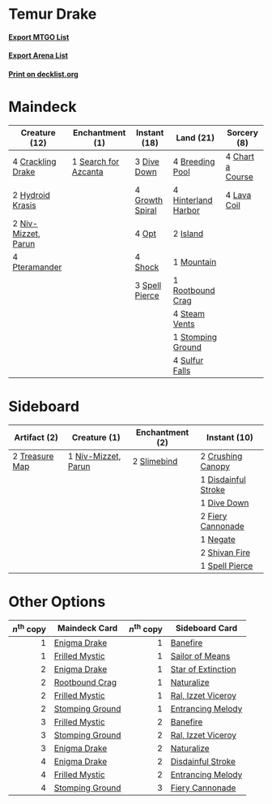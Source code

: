 # Temur Drake

#### [Export MTGO List](../collection/Temur%20Drake/Temur%20Drake.txt)
#### [Export Arena List](../collection/Temur%20Drake/Temur%20Drake_arena.txt)
#### [Print on decklist.org](http://decklist.org/?deckmain=4%09Breeding%20Pool%0A4%09Chart%20a%20Course%0A4%09Crackling%20Drake%0A3%09Dive%20Down%0A4%09Growth%20Spiral%0A4%09Hinterland%20Harbor%0A2%09Hydroid%20Krasis%0A2%09Island%0A4%09Lava%20Coil%0A1%09Mountain%0A2%09Niv-Mizzet,%20Parun%0A4%09Opt%0A4%09Pteramander%0A1%09Rootbound%20Crag%0A1%09Search%20for%20Azcanta%0A4%09Shock%0A3%09Spell%20Pierce%0A4%09Steam%20Vents%0A1%09Stomping%20Ground%0A4%09Sulfur%20Falls&deckside=2%09Crushing%20Canopy%0A1%09Disdainful%20Stroke%0A1%09Dive%20Down%0A2%09Fiery%20Cannonade%0A1%09Negate%0A1%09Niv-Mizzet,%20Parun%0A2%09Shivan%20Fire%0A2%09Slimebind%0A1%09Spell%20Pierce%0A2%09Treasure%20Map)
# Maindeck

|                                        Creature (12)                                         |                                        Enchantment (1)                                        |                                       Instant (18)                                       |                                          Land (21)                                           |                                        Sorcery (8)                                        |
|----------------------------------------------------------------------------------------------|-----------------------------------------------------------------------------------------------|------------------------------------------------------------------------------------------|----------------------------------------------------------------------------------------------|-------------------------------------------------------------------------------------------|
|4 [Crackling Drake](http://gatherer.wizards.com/Pages/Card/Details.aspx?multiverseid=452913)  |1 [Search for Azcanta](http://gatherer.wizards.com/Pages/Card/Details.aspx?multiverseid=435226)|3 [Dive Down](http://gatherer.wizards.com/Pages/Card/Details.aspx?multiverseid=435205)    |4 [Breeding Pool](http://gatherer.wizards.com/Pages/Card/Details.aspx?multiverseid=97088)     |4 [Chart a Course](http://gatherer.wizards.com/Pages/Card/Details.aspx?multiverseid=435200)|
|2 [Hydroid Krasis](http://gatherer.wizards.com/Pages/Card/Details.aspx?multiverseid=457327)   |                                                                                               |4 [Growth Spiral](http://gatherer.wizards.com/Pages/Card/Details.aspx?multiverseid=457322)|4 [Hinterland Harbor](http://gatherer.wizards.com/Pages/Card/Details.aspx?multiverseid=443128)|4 [Lava Coil](http://gatherer.wizards.com/Pages/Card/Details.aspx?multiverseid=452858)     |
|2 [Niv-Mizzet, Parun](http://gatherer.wizards.com/Pages/Card/Details.aspx?multiverseid=452942)|                                                                                               |4 [Opt](http://gatherer.wizards.com/Pages/Card/Details.aspx?multiverseid=442948)          |2 [Island](http://gatherer.wizards.com/Pages/Card/Details.aspx?multiverseid=439857)           |                                                                                           |
|4 [Pteramander](http://gatherer.wizards.com/Pages/Card/Details.aspx?multiverseid=457191)      |                                                                                               |4 [Shock](http://gatherer.wizards.com/Pages/Card/Details.aspx?multiverseid=129732)        |1 [Mountain](http://gatherer.wizards.com/Pages/Card/Details.aspx?multiverseid=439859)         |                                                                                           |
|                                                                                              |                                                                                               |3 [Spell Pierce](http://gatherer.wizards.com/Pages/Card/Details.aspx?multiverseid=425876) |1 [Rootbound Crag](http://gatherer.wizards.com/Pages/Card/Details.aspx?multiverseid=420934)   |                                                                                           |
|                                                                                              |                                                                                               |                                                                                          |4 [Steam Vents](http://gatherer.wizards.com/Pages/Card/Details.aspx?multiverseid=405109)      |                                                                                           |
|                                                                                              |                                                                                               |                                                                                          |1 [Stomping Ground](http://gatherer.wizards.com/Pages/Card/Details.aspx?multiverseid=405110)  |                                                                                           |
|                                                                                              |                                                                                               |                                                                                          |4 [Sulfur Falls](http://gatherer.wizards.com/Pages/Card/Details.aspx?multiverseid=443135)     |                                                                                           |


# Sideboard

|                                      Artifact (2)                                       |                                         Creature (1)                                         |                                   Enchantment (2)                                    |                                         Instant (10)                                         |
|-----------------------------------------------------------------------------------------|----------------------------------------------------------------------------------------------|--------------------------------------------------------------------------------------|----------------------------------------------------------------------------------------------|
|2 [Treasure Map](http://gatherer.wizards.com/Pages/Card/Details.aspx?multiverseid=435410)|1 [Niv-Mizzet, Parun](http://gatherer.wizards.com/Pages/Card/Details.aspx?multiverseid=452942)|2 [Slimebind](http://gatherer.wizards.com/Pages/Card/Details.aspx?multiverseid=457198)|2 [Crushing Canopy](http://gatherer.wizards.com/Pages/Card/Details.aspx?multiverseid=452876)  |
|                                                                                         |                                                                                              |                                                                                      |1 [Disdainful Stroke](http://gatherer.wizards.com/Pages/Card/Details.aspx?multiverseid=420705)|
|                                                                                         |                                                                                              |                                                                                      |1 [Dive Down](http://gatherer.wizards.com/Pages/Card/Details.aspx?multiverseid=435205)        |
|                                                                                         |                                                                                              |                                                                                      |2 [Fiery Cannonade](http://gatherer.wizards.com/Pages/Card/Details.aspx?multiverseid=435297)  |
|                                                                                         |                                                                                              |                                                                                      |1 [Negate](http://gatherer.wizards.com/Pages/Card/Details.aspx?multiverseid=423707)           |
|                                                                                         |                                                                                              |                                                                                      |2 [Shivan Fire](http://gatherer.wizards.com/Pages/Card/Details.aspx?multiverseid=443030)      |
|                                                                                         |                                                                                              |                                                                                      |1 [Spell Pierce](http://gatherer.wizards.com/Pages/Card/Details.aspx?multiverseid=425876)     |


# Other Options

|*n*<sup>th</sup> copy|                                      Maindeck Card                                       |*n*<sup>th</sup> copy|                                       Sideboard Card                                        |
|--------------------:|------------------------------------------------------------------------------------------|--------------------:|---------------------------------------------------------------------------------------------|
|                    1|[Enigma Drake](http://gatherer.wizards.com/Pages/Card/Details.aspx?multiverseid=426900)   |                    1|[Banefire](http://gatherer.wizards.com/Pages/Card/Details.aspx?multiverseid=186613)          |
|                    1|[Frilled Mystic](http://gatherer.wizards.com/Pages/Card/Details.aspx?multiverseid=457318) |                    1|[Sailor of Means](http://gatherer.wizards.com/Pages/Card/Details.aspx?multiverseid=439706)   |
|                    2|[Enigma Drake](http://gatherer.wizards.com/Pages/Card/Details.aspx?multiverseid=426900)   |                    1|[Star of Extinction](http://gatherer.wizards.com/Pages/Card/Details.aspx?multiverseid=435315)|
|                    2|[Rootbound Crag](http://gatherer.wizards.com/Pages/Card/Details.aspx?multiverseid=420934) |                    1|[Naturalize](http://gatherer.wizards.com/Pages/Card/Details.aspx?multiverseid=129656)        |
|                    2|[Frilled Mystic](http://gatherer.wizards.com/Pages/Card/Details.aspx?multiverseid=457318) |                    1|[Ral, Izzet Viceroy](http://gatherer.wizards.com/Pages/Card/Details.aspx?multiverseid=452945)|
|                    2|[Stomping Ground](http://gatherer.wizards.com/Pages/Card/Details.aspx?multiverseid=405110)|                    1|[Entrancing Melody](http://gatherer.wizards.com/Pages/Card/Details.aspx?multiverseid=435207) |
|                    3|[Frilled Mystic](http://gatherer.wizards.com/Pages/Card/Details.aspx?multiverseid=457318) |                    2|[Banefire](http://gatherer.wizards.com/Pages/Card/Details.aspx?multiverseid=186613)          |
|                    3|[Stomping Ground](http://gatherer.wizards.com/Pages/Card/Details.aspx?multiverseid=405110)|                    2|[Ral, Izzet Viceroy](http://gatherer.wizards.com/Pages/Card/Details.aspx?multiverseid=452945)|
|                    3|[Enigma Drake](http://gatherer.wizards.com/Pages/Card/Details.aspx?multiverseid=426900)   |                    2|[Naturalize](http://gatherer.wizards.com/Pages/Card/Details.aspx?multiverseid=129656)        |
|                    4|[Enigma Drake](http://gatherer.wizards.com/Pages/Card/Details.aspx?multiverseid=426900)   |                    2|[Disdainful Stroke](http://gatherer.wizards.com/Pages/Card/Details.aspx?multiverseid=420705) |
|                    4|[Frilled Mystic](http://gatherer.wizards.com/Pages/Card/Details.aspx?multiverseid=457318) |                    2|[Entrancing Melody](http://gatherer.wizards.com/Pages/Card/Details.aspx?multiverseid=435207) |
|                    4|[Stomping Ground](http://gatherer.wizards.com/Pages/Card/Details.aspx?multiverseid=405110)|                    3|[Fiery Cannonade](http://gatherer.wizards.com/Pages/Card/Details.aspx?multiverseid=435297)   |

